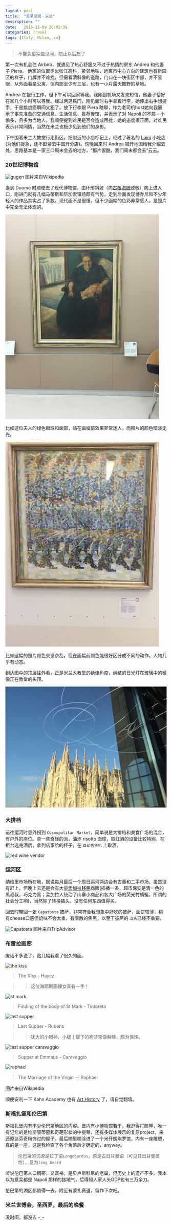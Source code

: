 ```yaml
---
layout: post
title:  "意呆见闻－米兰"
description: ""
date:   2015-11-09 20:02:39
categories: Travel
tags: [Italy, Milan, cn]
---
```


> 不能免俗写些见闻，防止以后忘了

第一次有机会住 Airbnb，就遇见了热心舒服又不过于热情的房东 Andrea 和他妻子 Piera，
他家的位置类似张江高科，紧邻地铁，远离市中心方向的建筑也有新园区的样子，门牌并不难找，但需看清斜像的道路，门口在一块街区中部，并不显眼，从外面看是公寓，但内部至少有三层，也有一小片露天撒野的草地。

<!-- <iframe src="https://www.google.com/maps/embed?pb=!1m0!3m2!1sen!2sus!4v1445098164762!6m8!1m7!1sKvsXEWQKGlFC9Pb_nD9KFA!2m2!1d45.4471141442349!2d9.163456814754174!3f53.03244148356282!4f2.341728980749778!5f1.5400130104026752" width="600" height="450" frameborder="0" style="border:0" allowfullscreen></iframe> -->

Andrea 在银行工作，但下午可以回家等我。我刚到机场又发来短信，他妻子恰好在家几个小时可以等我。经过两道铁门，刚见面时右手拿着行李，她伸出右手想握手，于是尴尬癌瞬间又犯了。放下行李跟 Piera 瞎聊，作为老司机host她向我展示了事先准备的交通信息、生活信息、推荐餐馆，并表示了对 Napoli 的不屑－小偷多，且多为当地人，我顺便提到难民是否会造成困扰，她的态度很正面，对难民表示非常同情，当然在米兰也极少见到他们的身影。

下午围着米兰大教堂行走街区，把附近的小店标记上，经过了著名的 [Luini](http://www.tripadvisor.com/Restaurant_Review-g187849-d1097473-Reviews-Luini_Panzerotti-Milan_Lombardy.html)  小吃店(为他们捉急，还不赶紧去中国开分店)。傍晚回来时 Andrea 铺开地图给我介绍去处，思路基本是一家三口周末会去的地方，“那片很酷，我们周末都会去”云云。


### 20世纪博物馆
![gugen](https://upload.wikimedia.org/wikipedia/commons/thumb/8/8a/Museo_del_900.JPG/640px-Museo_del_900.JPG)
图片来自Wikipedia

逛到 Duomo 时顺便去了现代博物馆，由环形斜坡（向[古根海姆](http://www.wikiwand.com/en/Solomon_R._Guggenheim_Museum)致敬）向上进入口，刚进门就有几幅马蒂斯和毕加索镇场颇有气势，走到后面发现博乔尼和不少年轻人的作品其实占了多数。现代画不是很懂，但不少画幅的色彩非常感人，是照片中完全无法体现的。

![Boccioni](/images/breca2.jpg)

比如这位夫人的绿色眼珠和面部，站在画幅前效果非常迷人，而照片的颜色暗淡无光。

![active](/images/breca1.jpg)

比如这幅的照片颜色交错杂乱，但在画幅前颜色能很好区分成不同的动作，人物几乎有动态。

到达图中的顶层往外看，正是米兰大教堂的绝佳角度，纠结的日光灯在玻璃中的镜像正在教堂的头顶。

![Duomo from museum](/images/breca3.jpg)


### 大排档
前往运河时意外拐到 `Cosmopolitan Market`，简单说是大排档和美食广场的混合，有户外的座位。卖一些奇怪的派，油炸 risotto 面球，取红酒的设备比较特别，在柜台选完酒后，拿到店家给的杯子，在 `自动售货机` 上取酒。

![red wine vendor](http://www.toxel.com/wp-content/uploads/2009/09/vending14.jpg)

<!--<iframe src="https://www.google.com/maps/embed?pb=!1m0!3m2!1sen!2sus!4v1445095139950!6m8!1m7!1sWj3Dhl31CpgYKchN7XOpRQ!2m2!1d45.4505226!2d9.1679574!3f298.98529808824344!4f-13.335100735262728!5f0.7820865974627469" width="600" height="450" frameborder="0" style="border:0" allowfullscreen></iframe>-->


### 运河区
纳维里市场所在地，据说每月最后一个周日运河两边会有古董和二手市场，虽然没有赶上，但晚上去还是会有大量[孟加拉移民](http://www.wikiwand.com/en/Bangladeshis_in_Italy)商贩(插播一条，超市保安是清一色的黑叔叔，巧克力黑；孟加拉人统治了山寨小商品和各大广场的荧光竹蜻蜓，所谓的社会分工哟)，当然除了转换插头，没有任何东西值得买。

回去时带回一张 `Capatosta` 披萨，非常符合我想象中好吃的披萨，面饼较薄，稍有cheese口感但奶味不会太重，有零散的焦黑，以至于披萨的 `浇头`已经不重要。

![Capatosta](http://media-cdn.tripadvisor.com/media/photo-p/08/aa/28/23/pizza-regina.jpg)
图片来自TripAdvisor


### 布雷拉画廊

废话不多说了，贴几幅我看了很久的画。

![the kiss](https://upload.wikimedia.org/wikipedia/commons/thumb/c/c6/El_Beso_%28Pinacoteca_de_Brera%2C_Mil%C3%A1n%2C_1859%29.jpg/640px-El_Beso_%28Pinacoteca_de_Brera%2C_Mil%C3%A1n%2C_1859%29.jpg?1447091427012)

> The Kiss - Hayez

>> 这位海耶斯画裸女真有一手！

![st mark](https://upload.wikimedia.org/wikipedia/commons/thumb/7/71/Jacopo_Tintoretto_001.jpg/800px-Jacopo_Tintoretto_001.jpg?1447091479182)

> Finding of the body of St Mark - Tintoreto

![last supper](https://upload.wikimedia.org/wikipedia/commons/thumb/4/4d/Peter_Paul_Rubens_-_Last_Supper_-_WGA20255.jpg/640px-Peter_Paul_Rubens_-_Last_Supper_-_WGA20255.jpg?1447091529388)

> Last Supper - Rubens

>> 犹大的小眼神，小腿！脚下的狗非常像骷髅，颇为惊悚。

![last supper caravaggio](https://upload.wikimedia.org/wikipedia/commons/thumb/2/29/Michelangelo_Caravaggio_034.jpg/1024px-Michelangelo_Caravaggio_034.jpg?1447091592680)

> Supper at Emmaus - Caravaggio

![raphael](https://upload.wikimedia.org/wikipedia/commons/1/10/MarriageVirgin.jpg?1447091719989https://upload.wikimedia.org/wikipedia/commons/1/10/MarriageVirgin.jpg?1447091719989)

> The Marriage of the Virgin － Raphael

图片来自Wikipedia

顺便安利一下 Kahn Academy 也有 [Art History](https://www.khanacademy.org/humanities/renaissance-reformation/renaissance-venice/late-renaissance-venice/v/tintoretto-finding-mark) 了，请自觉翻墙。


### 斯福扎堡和伦巴第

斯福扎堡内有不少伦巴第地区的内容。堡内有小博物馆若干，我逛得打瞌睡，唯一有记忆的是维斯康蒂墓和奇葩形状的中提琴，还有多媒体展示的复原project，来还原达芬奇粉饰过的屋子。最后糊里糊涂进了一个米开朗琪罗馆，内有一座雕塑，真的是一座，这是我检查了各个角落后才确定的，anyway。

> 伦巴第的词源是拉丁语`Longobardus`，原是古日耳曼语（可见其日耳曼属性），意为`long beard`

听说伦巴第人口稠密，又富裕，是贝卢斯科尼的老巢，但历史上的遗产不多。我本以为意呆都是
 Napoli 那样的接地气，后得知人家人头GDP也有三万余刀。

伦巴第的湖区都值得一去，附近有蒙扎赛道，留作下次吧。

### 米兰世博会，圣西罗，最后的晚餐

没时间，都没去 -_-